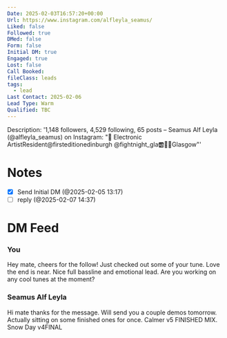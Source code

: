 ```yaml
---
Date: 2025-02-03T16:57:20+00:00
Url: https://www.instagram.com/alfleyla_seamus/
Liked: false
Followed: true
DMed: false
Form: false
Initial DM: true
Engaged: true
Lost: false
Call Booked: 
fileClass: leads
tags:
  - lead
Last Contact: 2025-02-06
Lead Type: Warm
Qualified: TBC
---
```

Description: '1,148 followers, 4,529 following, 65 posts – Seamus Alf Leyla (@alfleyla_seamus) on Instagram: "🏴󠁧󠁢󠁳󠁣󠁴󠁿 Electronic ArtistResident@firsteditionedinburgh @fightnight_gla🆎🐑📍Glasgow"'
# Notes

- [x] Send Initial DM (@2025-02-05 13:17)
- [ ] reply (@2025-02-07 14:37)
# DM Feed
### You

Hey mate, cheers for the follow! Just checked out some of your tune. Love the end is near. Nice full bassline and emotional lead. Are you working on any cool tunes at the moment?

### Seamus Alf Leyla

Hi mate thanks for the message. Will send you a couple demos tomorrow. Actually sitting on some finished ones for once. Calmer v5 FINISHED MIX. Snow Day v4FINAL